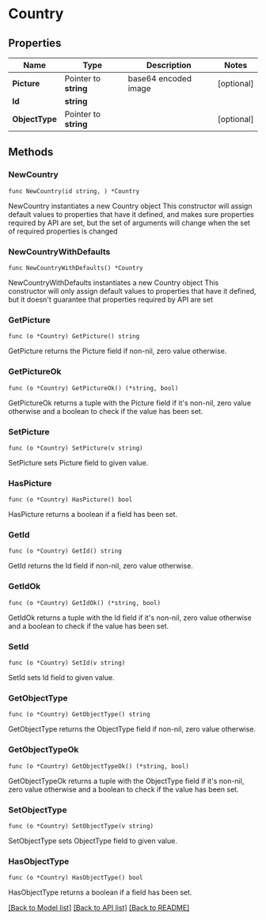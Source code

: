 # Country

## Properties

Name | Type | Description | Notes
------------ | ------------- | ------------- | -------------
**Picture** | Pointer to **string** | base64 encoded image | [optional] 
**Id** | **string** |  | 
**ObjectType** | Pointer to **string** |  | [optional] 

## Methods

### NewCountry

`func NewCountry(id string, ) *Country`

NewCountry instantiates a new Country object
This constructor will assign default values to properties that have it defined,
and makes sure properties required by API are set, but the set of arguments
will change when the set of required properties is changed

### NewCountryWithDefaults

`func NewCountryWithDefaults() *Country`

NewCountryWithDefaults instantiates a new Country object
This constructor will only assign default values to properties that have it defined,
but it doesn't guarantee that properties required by API are set

### GetPicture

`func (o *Country) GetPicture() string`

GetPicture returns the Picture field if non-nil, zero value otherwise.

### GetPictureOk

`func (o *Country) GetPictureOk() (*string, bool)`

GetPictureOk returns a tuple with the Picture field if it's non-nil, zero value otherwise
and a boolean to check if the value has been set.

### SetPicture

`func (o *Country) SetPicture(v string)`

SetPicture sets Picture field to given value.

### HasPicture

`func (o *Country) HasPicture() bool`

HasPicture returns a boolean if a field has been set.

### GetId

`func (o *Country) GetId() string`

GetId returns the Id field if non-nil, zero value otherwise.

### GetIdOk

`func (o *Country) GetIdOk() (*string, bool)`

GetIdOk returns a tuple with the Id field if it's non-nil, zero value otherwise
and a boolean to check if the value has been set.

### SetId

`func (o *Country) SetId(v string)`

SetId sets Id field to given value.


### GetObjectType

`func (o *Country) GetObjectType() string`

GetObjectType returns the ObjectType field if non-nil, zero value otherwise.

### GetObjectTypeOk

`func (o *Country) GetObjectTypeOk() (*string, bool)`

GetObjectTypeOk returns a tuple with the ObjectType field if it's non-nil, zero value otherwise
and a boolean to check if the value has been set.

### SetObjectType

`func (o *Country) SetObjectType(v string)`

SetObjectType sets ObjectType field to given value.

### HasObjectType

`func (o *Country) HasObjectType() bool`

HasObjectType returns a boolean if a field has been set.


[[Back to Model list]](../README.md#documentation-for-models) [[Back to API list]](../README.md#documentation-for-api-endpoints) [[Back to README]](../README.md)


